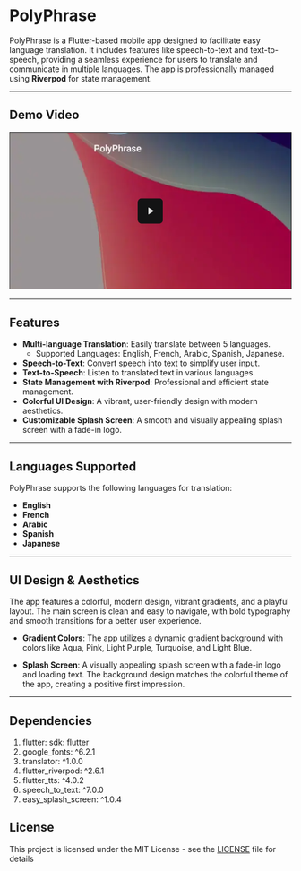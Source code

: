 # PolyPhrase

PolyPhrase is a Flutter-based mobile app designed to facilitate easy language translation. It includes features like speech-to-text and text-to-speech, providing a seamless experience for users to translate and communicate in multiple languages. The app is professionally managed using **Riverpod** for state management.

---

## Demo Video

[![Demo Video](https://raw.githubusercontent.com/YousefBahgat/PolyPhrase/refs/heads/master/thumbnail.png)](https://drive.google.com/file/d/1D5Fi9hgL71nEFTTxg627sGaZu3C53-8s/view?usp=sharing)

---
## **Features**

- **Multi-language Translation**: Easily translate between 5 languages.
  - Supported Languages: English, French, Arabic, Spanish, Japanese.
- **Speech-to-Text**: Convert speech into text to simplify user input.
- **Text-to-Speech**: Listen to translated text in various languages.
- **State Management with Riverpod**: Professional and efficient state management.
- **Colorful UI Design**: A vibrant, user-friendly design with modern aesthetics.
- **Customizable Splash Screen**: A smooth and visually appealing splash screen with a fade-in logo.

---

## **Languages Supported**

PolyPhrase supports the following languages for translation:

- **English**
- **French**
- **Arabic**
- **Spanish**
- **Japanese**

---

## **UI Design & Aesthetics**

The app features a colorful, modern design, vibrant gradients, and a playful layout. The main screen is clean and easy to navigate, with bold typography and smooth transitions for a better user experience.

- **Gradient Colors**: The app utilizes a dynamic gradient background with colors like Aqua, Pink, Light Purple, Turquoise, and Light Blue.

- **Splash Screen**: A visually appealing splash screen with a fade-in logo and loading text. The background design matches the colorful theme of the app, creating a positive first impression.

---

## **Dependencies**
  
1. flutter:
    sdk: flutter
2. google_fonts: ^6.2.1
3. translator: ^1.0.0
4. flutter_riverpod: ^2.6.1
5. flutter_tts: ^4.0.2
6. speech_to_text: ^7.0.0
7. easy_splash_screen: ^1.0.4


## **License**
This project is licensed under the MIT License - see the [LICENSE](LICENSE) file for details



